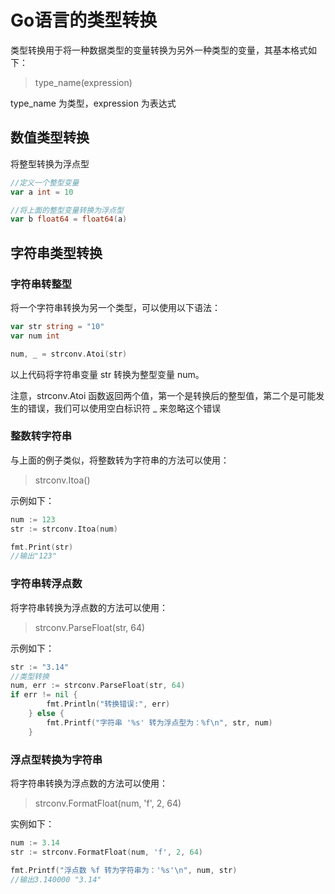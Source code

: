# Go语言的类型转换
类型转换用于将一种数据类型的变量转换为另外一种类型的变量，其基本格式如下：

> type_name(expression)

type_name 为类型，expression 为表达式

## 数值类型转换
将整型转换为浮点型
```go
//定义一个整型变量
var a int = 10

//将上面的整型变量转换为浮点型
var b float64 = float64(a)
```

## 字符串类型转换
### 字符串转整型
将一个字符串转换为另一个类型，可以使用以下语法：
```go
var str string = "10"
var num int 

num, _ = strconv.Atoi(str)
```

以上代码将字符串变量 str 转换为整型变量 num。

注意，strconv.Atoi 函数返回两个值，第一个是转换后的整型值，第二个是可能发生的错误，我们可以使用空白标识符 _ 来忽略这个错误

### 整数转字符串
与上面的例子类似，将整数转为字符串的方法可以使用：

> strconv.Itoa()

示例如下：
```go
num := 123
str := strconv.Itoa(num)

fmt.Print(str)
//输出"123"
```

### 字符串转浮点数
将字符串转换为浮点数的方法可以使用：

> strconv.ParseFloat(str, 64)

示例如下：
```go
str := "3.14"
//类型转换
num, err := strconv.ParseFloat(str, 64)
if err != nil {
        fmt.Println("转换错误:", err)
    } else {
        fmt.Printf("字符串 '%s' 转为浮点型为：%f\n", str, num)
    }
```

### 浮点型转换为字符串
将字符串转换为浮点数的方法可以使用：

> strconv.FormatFloat(num, 'f', 2, 64)

实例如下：
```go
num := 3.14
str := strconv.FormatFloat(num, 'f', 2, 64)

fmt.Printf("浮点数 %f 转为字符串为：'%s'\n", num, str)
//输出3.140000 "3.14"
```